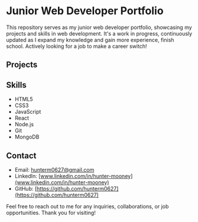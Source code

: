 # Junior Web Developer Portfolio

This repository serves as my junior web developer portfolio, showcasing my projects and skills in web development. It's a work in progress, continuously updated as I expand my knowledge and gain more experience, finish school. Actively looking for a job to make a career switch!

## Projects

<!-- - Project 1: Brief description of Project 1. [Live Demo](https://example.com) | [GitHub Repo](https://github.com/username/project1) 
- Project 2: Brief description of Project 2. [Live Demo](https://example.com) | [GitHub Repo](https://github.com/username/project2)
- Project 3: Brief description of Project 3. [Live Demo](https://example.com) | [GitHub Repo](https://github.com/username/project3) -->

## Skills

- HTML5
- CSS3
- JavaScript
- React
- Node.js
- Git
- MongoDB

## Contact

- Email: hunterm0627@gmail.com
- LinkedIn: [www.linkedin.com/in/hunter-mooney](www.linkedin.com/in/hunter-mooney)
- GitHub: [https://github.com/hunterm0627](https://github.com/hunterm0627)

Feel free to reach out to me for any inquiries, collaborations, or job opportunities. Thank you for visiting!

